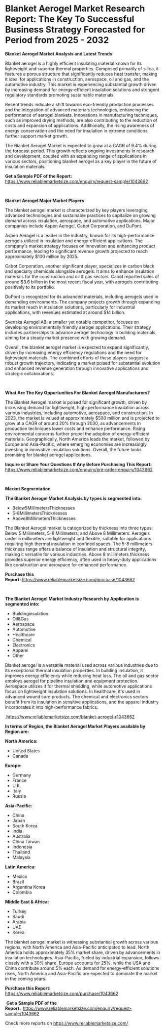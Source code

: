 <p><h1>Blanket Aerogel Market Research Report: The Key To Successful Business Strategy Forecasted for Period from 2025 - 2032</h1></p><p><strong>Blanket Aerogel Market Analysis and Latest Trends</strong></p>
<p><p>Blanket aerogel is a highly efficient insulating material known for its lightweight and superior thermal properties. Composed primarily of silica, it features a porous structure that significantly reduces heat transfer, making it ideal for applications in construction, aerospace, oil and gas, and the automotive industry. This market is experiencing substantial growth driven by increasing demand for energy-efficient insulation solutions and stringent regulatory standards promoting sustainable materials.</p><p>Recent trends indicate a shift towards eco-friendly production processes and the integration of advanced materials technologies, enhancing the performance of aerogel blankets. Innovations in manufacturing techniques, such as improved drying methods, are also contributing to the reduction of costs and expansion of applications. Additionally, the rising awareness of energy conservation and the need for insulation in extreme conditions further support market growth.</p><p>The Blanket Aerogel Market is expected to grow at a CAGR of 9.4% during the forecast period. This growth reflects ongoing investments in research and development, coupled with an expanding range of applications in various sectors, positioning blanket aerogel as a key player in the future of insulation materials.</p></p>
<p><strong>Get a Sample PDF of the Report:&nbsp;</strong> <a href="https://www.reliablemarketsize.com/enquiry/request-sample/1043662?utm_campaign=2034&utm_medium=2&utm_source=Github&utm_content=ia&utm_term=28022025&utm_id=blanket-aerogel">https://www.reliablemarketsize.com/enquiry/request-sample/1043662</a></p>
<p>&nbsp;</p>
<p><strong>Blanket Aerogel Major Market Players</strong></p>
<p><p>The blanket aerogel market is characterized by key players leveraging advanced technologies and sustainable practices to capitalize on growing demand across insulation, aerospace, and automotive applications. Major companies include Aspen Aerogel, Cabot Corporation, and DuPont.</p><p>Aspen Aerogel is a leader in the industry, known for its high-performance aerogels utilized in insulation and energy-efficient applications. The company's market strategy focuses on innovation and enhancing product performance, leading to significant revenue growth projected to reach approximately $100 million by 2025.</p><p>Cabot Corporation, another significant player, specializes in carbon black and specialty chemicals alongside aerogels. It aims to enhance insulation materials for the construction and oil & gas sectors. Cabot reported sales of around $3.6 billion in the most recent fiscal year, with aerogels contributing positively to its portfolio.</p><p>DuPont is recognized for its advanced materials, including aerogels used in demanding environments. The company projects growth through expanding its market reach in insulation solutions, particularly for industrial applications, with revenues estimated at around $14 billion.</p><p>Svenska Aerogel AB, a smaller yet notable competitor, focuses on developing environmentally friendly aerogel applications. Their strategy includes partnerships to advance aerogel technology in building materials, aiming for a steady market presence with growing demand.</p><p>Overall, the blanket aerogel market is expected to expand significantly, driven by increasing energy efficiency regulations and the need for lightweight materials. The combined efforts of these players suggest a robust growth trajectory, indicating a market poised for substantial evolution and enhanced revenue generation through innovative applications and strategic collaborations.</p></p>
<p>&nbsp;</p>
<p><strong>What Are The Key Opportunities For Blanket Aerogel Manufacturers?</strong></p>
<p><p>The Blanket Aerogel market is poised for significant growth, driven by increasing demand for lightweight, high-performance insulation across various industries, including automotive, aerospace, and construction. In 2023, the market is valued at approximately $500 million and is projected to grow at a CAGR of around 20% through 2030, as advancements in production techniques lower costs and enhance performance. Rising environmental concerns further propel the adoption of energy-efficient materials. Geographically, North America leads the market, followed by Europe and Asia-Pacific, where emerging economies are increasingly investing in innovative insulation solutions. Overall, the future looks promising for blanket aerogel applications.</p></p>
<p><strong>Inquire or Share Your Questions If Any Before Purchasing This Report:</strong> <a href="https://www.reliablemarketsize.com/enquiry/pre-order-enquiry/1043662?utm_campaign=2034&utm_medium=2&utm_source=Github&utm_content=ia&utm_term=28022025&utm_id=blanket-aerogel">https://www.reliablemarketsize.com/enquiry/pre-order-enquiry/1043662</a></p>
<p>&nbsp;</p>
<p><strong>Market Segmentation</strong></p>
<p><strong>The Blanket Aerogel Market Analysis by types is segmented into:</strong></p>
<p><ul><li>Below5MillimetersThicknesses</li><li>5-8MillimetersThicknesses</li><li>Above8MillimetersThicknesses</li></ul></p>
<p><p>The Blanket Aerogel market is categorized by thickness into three types: Below 5 Millimeters, 5-8 Millimeters, and Above 8 Millimeters. Aerogels under 5 millimeters are lightweight and flexible, suitable for applications requiring high thermal insulation in confined spaces. The 5-8 millimeters thickness range offers a balance of insulation and structural integrity, making it versatile for various industries. Above 8 millimeters thickness provides superior energy efficiency, often used in heavy-duty applications like construction and aerospace for enhanced performance.</p></p>
<p><strong>Purchase this Report:&nbsp;</strong><a href="https://www.reliablemarketsize.com/purchase/1043662?utm_campaign=2034&utm_medium=2&utm_source=Github&utm_content=ia&utm_term=28022025&utm_id=blanket-aerogel">https://www.reliablemarketsize.com/purchase/1043662</a></p>
<p>&nbsp;</p>
<p><strong>The Blanket Aerogel Market Industry Research by Application is segmented into:</strong></p>
<p><ul><li>Buildinginsulation</li><li>Oil&Gas</li><li>Aerospace</li><li>Automotive</li><li>Healthcare</li><li>Chemical</li><li>Electronics</li><li>Apparel</li><li>Other</li></ul></p>
<p><p>Blanket aerogel is a versatile material used across various industries due to its exceptional thermal insulation properties. In building insulation, it improves energy efficiency while reducing heat loss. The oil and gas sector employs aerogel for pipeline insulation and equipment protection. Aerospace utilizes it for thermal shielding, while automotive applications focus on lightweight insulation solutions. In healthcare, it's used in advanced wound care products. The chemical and electronics sectors benefit from its insulation in sensitive applications, and the apparel industry incorporates it into high-performance fabrics.</p></p>
<p><a href="https://www.reliablemarketsize.com/blanket-aerogel-r1043662?utm_campaign=2034&utm_medium=2&utm_source=Github&utm_content=ia&utm_term=28022025&utm_id=blanket-aerogel">&nbsp;https://www.reliablemarketsize.com/blanket-aerogel-r1043662</a></p>
<p><strong>In terms of Region, the Blanket Aerogel Market Players available by Region are:</strong></p>
<p>
    <p> <strong> North America: </strong>
        <ul>
            <li>United States</li>
            <li>Canada</li>
        </ul>
        </p> 
    <p> <strong> Europe: </strong>
        <ul>
            <li>Germany</li>
            <li>France</li>
            <li>U.K.</li>
            <li>Italy</li>
            <li>Russia</li>
        </ul>
        </p> 
    <p> <strong> Asia-Pacific: </strong>
        <ul>
            <li>China</li>
            <li>Japan</li>
            <li>South Korea</li>
            <li>India</li>
            <li>Australia</li>
            <li>China Taiwan</li>
            <li>Indonesia</li>
            <li>Thailand</li>
            <li>Malaysia</li>
        </ul>
        </p> 
    <p> <strong> Latin America: </strong>
        <ul>
            <li>Mexico</li>
            <li>Brazil</li>
            <li>Argentina Korea</li>
            <li>Colombia</li>
        </ul>
        </p> 
    <p> <strong> Middle East & Africa: </strong>
        <ul>
            <li>Turkey</li>
            <li>Saudi</li>
            <li>Arabia</li>
            <li>UAE</li>
            <li>Korea</li>
        </ul>
    </p>
    </p>
<p><p>The blanket aerogel market is witnessing substantial growth across various regions, with North America and Asia-Pacific anticipated to lead. North America holds approximately 35% market share, driven by advancements in insulation technologies. Asia-Pacific, fueled by industrial expansion, follows closely with a 30% share. Europe accounts for 25%, while the USA and China contribute around 5% each. As demand for energy-efficient solutions rises, North America and Asia-Pacific are expected to dominate the market in the coming years.</p></p>
<p><strong>Purchase this Report: </strong><a href="https://www.reliablemarketsize.com/purchase/1043662?utm_campaign=2034&utm_medium=2&utm_source=Github&utm_content=ia&utm_term=28022025&utm_id=blanket-aerogel">https://www.reliablemarketsize.com/purchase/1043662</a></p>
<p>&nbsp;<strong>Get a Sample PDF of the Report:&nbsp;&nbsp;</strong><a href="https://www.reliablemarketsize.com/enquiry/request-sample/1043662?utm_campaign=2034&utm_medium=2&utm_source=Github&utm_content=ia&utm_term=28022025&utm_id=blanket-aerogel">https://www.reliablemarketsize.com/enquiry/request-sample/1043662</a></p>
<p><strong></strong></p>
<p>Check more reports on <a href="https://www.reliablemarketsize.com/?utm_campaign=2034&utm_medium=2&utm_source=Github&utm_content=ia&utm_term=28022025&utm_id=blanket-aerogel">https://www.reliablemarketsize.com/</a></p>